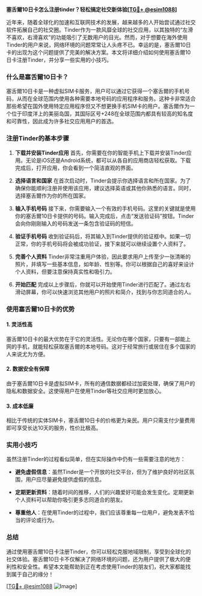 **塞舌爾10日卡怎么注册tinder？轻松搞定社交新体验[[TG💪+ @esim1088](https://t.me/s/esim1088)]**

近年来，随着全球化的加速和互联网技术的发展，越来越多的人开始尝试通过社交软件拓展自己的社交圈。Tinder作为一款风靡全球的社交应用，以其独特的“左滑不喜欢，右滑喜欢”的功能吸引了无数用户的目光。然而，对于想要在海外使用Tinder的用户来说，网络环境的问题常常让人头疼不已。幸运的是，塞舌爾10日卡的出现为这个问题提供了完美的解决方案。本文将详细介绍如何使用塞舌爾10日卡注册Tinder，并分享一些实用的小技巧。

### 什么是塞舌爾10日卡？

塞舌爾10日卡是一种虚拟SIM卡服务，用户可以通过它获得一个塞舌爾的手机号码，从而在全球范围内使用各种需要本地号码的应用程序和服务。这种卡非常适合那些希望在国外使用特定应用程序但又不想更换手机SIM卡的用户。塞舌爾作为一个位于印度洋上的美丽岛国，其国际区号+248在全球范围内都具有较高的知名度和可靠性，因此成为许多社交应用用户的首选。

### 注册Tinder的基本步骤

1. **下载并安装Tinder应用**
   首先，你需要在你的智能手机上下载并安装Tinder应用。无论是iOS还是Android系统，都可以从各自的应用商店轻松获取。下载完成后，打开应用，你会看到一个简洁直观的界面。

2. **选择语言和国家**
   在首次启动时，Tinder会提示你选择语言和所在国家。为了确保你能顺利注册并使用该应用，建议选择英语或其他你熟悉的语言。同时，选择塞舌爾作为你的所在国家。

3. **输入手机号码**
   接下来，你需要输入一个有效的手机号码。这里的关键就是使用你的塞舌爾10日卡提供的号码。输入完成后，点击“发送验证码”按钮。Tinder会向你刚刚输入的号码发送一条包含验证码的短信。

4. **验证手机号码**
   收到验证码后，将其输入到Tinder提供的验证框中。如果一切正常，你的手机号码将会被成功验证，接下来就可以继续设置个人资料了。

5. **完善个人资料**
   Tinder非常注重用户体验，因此要求用户上传至少一张清晰的照片，并填写一些基本信息，如年龄、性别等。你可以根据自己的喜好来设计个人资料，但要注意保持真实性和吸引力。

6. **开始匹配**
   完成以上步骤后，你就可以开始使用Tinder进行匹配了。通过左右滑动屏幕，你可以快速浏览其他用户的照片和简介，找到与你志同道合的人。

### 使用塞舌爾10日卡的优势

#### 1. 灵活性高
塞舌爾10日卡的最大优势在于它的灵活性。无论你在哪个国家，只要有一部能上网的手机，就能轻松获取塞舌爾的本地号码。这对于经常旅行或居住在多个国家的人来说尤为方便。

#### 2. 数据安全有保障
由于塞舌爾10日卡是虚拟SIM卡，所有的通信数据都经过加密处理，确保了用户的隐私和数据安全。这使得用户在使用Tinder等社交应用时更加放心。

#### 3. 成本低廉
相比于传统的实体SIM卡，塞舌爾10日卡的价格更为亲民。用户只需支付少量费用即可享受长达10天的服务，性价比极高。

### 实用小技巧

虽然注册Tinder的过程看似简单，但在实际操作中仍有一些需要注意的地方：

- **避免虚假信息**：虽然Tinder是一个开放的社交平台，但为了维护良好的社区氛围，用户应尽量避免提供虚假的信息。
  
- **定期更新资料**：随着时间的推移，人们的兴趣爱好可能会发生变化。定期更新个人资料可以帮助你吸引更多志同道合的朋友。

- **尊重他人**：在使用Tinder的过程中，我们应该尊重每一位用户，避免发表不恰当的评论或行为。

### 总结

通过使用塞舌爾10日卡注册Tinder，你可以轻松克服地域限制，享受到全球化的社交体验。塞舌爾10日卡不仅解决了网络环境的问题，还为用户提供了极大的便利性和安全性。希望本文能帮助到正在考虑使用Tinder的朋友们，祝大家都能找到属于自己的缘分！

[[TG💪+ @esim1088](https://t.me/s/esim1088) ![Image](https://i.postimg.cc/4NQfJmqS/Snipaste-2025-05-13-00-14-12.png)]